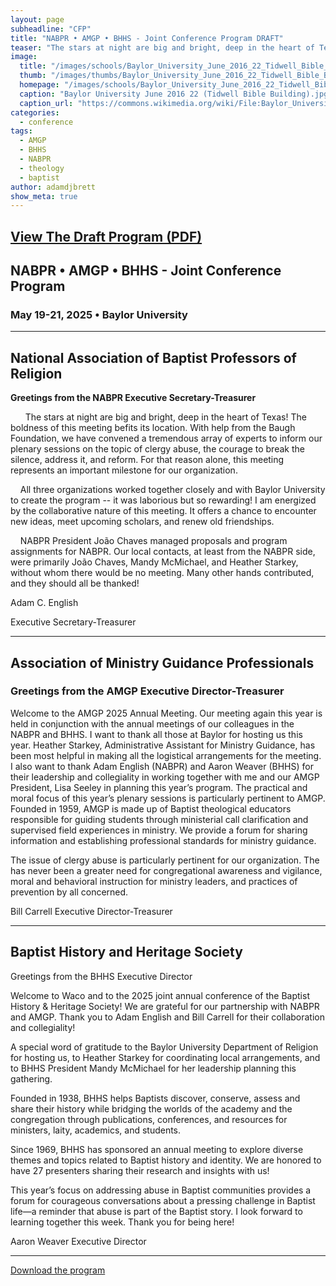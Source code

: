 ```yaml
---
layout: page
subheadline: "CFP"
title: "NABPR • AMGP • BHHS - Joint Conference Program DRAFT"
teaser: "The stars at night are big and bright, deep in the heart of Texas! The boldness of this meeting befits its location. With help from the Baugh Foundation, we have convened a tremendous array of experts to inform our plenary sessions on the topic of clergy abuse, the courage to break the silence, address it, and reform. For that reason alone, this meeting represents an important milestone for our organization."
image:
  title: "/images/schools/Baylor_University_June_2016_22_Tidwell_Bible_Building.jpg"
  thumb: "/images/thumbs/Baylor_University_June_2016_22_Tidwell_Bible_Building_tn.jpg"
  homepage: "/images/schools/Baylor_University_June_2016_22_Tidwell_Bible_Building.jpg"
  caption: "Baylor University June 2016 22 (Tidwell Bible Building).jpg. From Wikimedia Commons, the free media repository"
  caption_url: "https://commons.wikimedia.org/wiki/File:Baylor_University_June_2016_22_(Tidwell_Bible_Building).jpg"
categories:
  - conference
tags:
  - AMGP
  - BHHS
  - NABPR
  - theology
  - baptist
author: adamdjbrett
show_meta: true
---
```

## [View The Draft Program (PDF)](/pdfs/2025-DRAFT-Joint-Meeting-Program-NABPR-BHHS-AMGP.pdf)

## NABPR • AMGP • BHHS - Joint Conference Program
### May 19-21, 2025 • Baylor University

* * *

## **National Association of Baptist Professors of Religion**

**Greetings  from  the  NABPR  Executive Secretary-Treasurer**

      The stars at night are big and bright, deep in the heart of Texas! The boldness of this meeting befits its location. With help from the Baugh Foundation, we have convened a tremendous array of experts to inform our plenary sessions on the topic of clergy abuse, the courage to break the silence, address it, and reform. For that reason alone, this meeting represents an important milestone for our organization.

    All three organizations worked together closely and with Baylor University to create the program -- it was laborious but so rewarding! I am energized by the collaborative nature of this meeting. It offers a chance to encounter new ideas, meet upcoming scholars, and renew old friendships.

    NABPR President João Chaves managed proposals and program assignments for NABPR. Our local contacts, at least from the NABPR side, were primarily João Chaves, Mandy McMichael, and Heather Starkey, without whom there would be no meeting. Many other hands contributed, and they should all be thanked!

Adam  C.  English

Executive  Secretary-Treasurer

* * *

## Association of Ministry Guidance Professionals
### Greetings from the AMGP Executive Director-Treasurer

Welcome to the AMGP 2025 Annual Meeting. Our meeting again this year is held in conjunction with the annual meetings of our colleagues in the NABPR and BHHS. I want to thank all those at Baylor for hosting us this year. Heather Starkey, Administrative Assistant for Ministry Guidance, has been most helpful in making all the logistical arrangements for the meeting. I also want to thank Adam English (NABPR) and Aaron Weaver (BHHS) for their leadership and collegiality in working together with me and our AMGP President, Lisa Seeley in planning this year’s program. The practical and moral focus of this year’s plenary sessions is particularly pertinent to AMGP. 
Founded in 1959, AMGP is made up of Baptist theological educators responsible for guiding students through ministerial call clarification and supervised field experiences in ministry. We provide a forum for sharing information and establishing professional standards for ministry guidance. 

The issue of clergy abuse is particularly pertinent for our organization. The has never been a greater need for congregational awareness and vigilance, moral and behavioral instruction for ministry leaders, and practices of prevention by all concerned. 

Bill Carrell
Executive Director-Treasurer

* * *

## Baptist History and Heritage Society
Greetings from the BHHS Executive Director

Welcome to Waco and to the 2025 joint annual conference of the Baptist History & Heritage Society! We are grateful for our partnership with NABPR and AMGP. Thank you to Adam English and Bill Carrell for their collaboration and collegiality! 

A special word of gratitude to the Baylor University Department of Religion for hosting us, to Heather Starkey for coordinating local arrangements, and to BHHS President Mandy McMichael for her leadership planning this gathering. 

Founded in 1938, BHHS helps Baptists discover, conserve, assess and share their history while bridging the worlds of the academy and the congregation through publications, conferences, and resources for ministers, laity, academics, and students. 

Since 1969, BHHS has sponsored an annual meeting to explore diverse themes and topics related to Baptist history and identity. We are honored to have 27 presenters sharing their research and insights with us! 

This year’s focus on addressing abuse in Baptist communities provides a forum for courageous conversations about a pressing challenge in Baptist life—a reminder that abuse is part of the Baptist story. I look forward to learning together this week. Thank you for being here!
   
Aaron Weaver
Executive Director

* * * 

[Download the program](/pdfs/2025-DRAFT-Joint-Meeting-Program-NABPR-BHHS-AMGP.pdf)